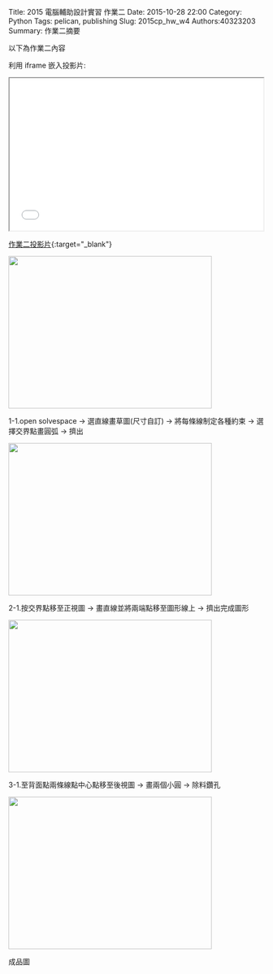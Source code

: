 Title: 2015 電腦輔助設計實習 作業二
Date: 2015-10-28 22:00
Category: Python
Tags: pelican, publishing
Slug: 2015cp_hw_w4
Authors:40323203
Summary: 作業二摘要

以下為作業二內容

利用 iframe 嵌入投影片:

<iframe src="simplest2.html" width="500" height="300"></iframe>

[作業二投影片](simplest2.html){:target="_blank"}

<img src="https://copy.com/mtZfmInmS2sW9f9I"  width="400" height="300">
</img>

1-1.open solvespace → 選直線畫草圖(尺寸自訂) → 將每條線制定各種約束 → 選擇交界點畫圓弧 → 擠出

<img src="https://copy.com/YTMG99Fk0sK4vdG0"  width="400" height="300">
</img>

2-1.按交界點移至正視圖  →  畫直線並將兩端點移至圖形線上  →  擠出完成圖形

<img src="https://copy.com/zMafVKBPZFhTBJ2F"  width="400" height="300">
</img>

3-1.至背面點兩條線點中心點移至後視圖 → 畫兩個小圓 → 除料鑽孔

<img src="https://copy.com/jASBeslSk1LRVTao"  width="400" height="300">
</img>

成品圖